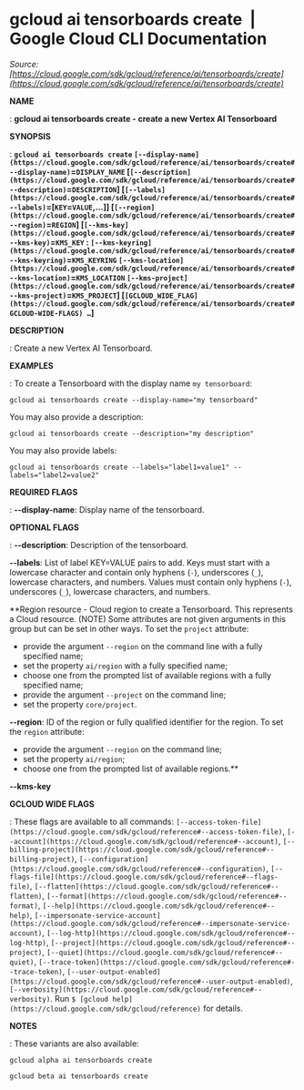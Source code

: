 # gcloud ai tensorboards create  |  Google Cloud CLI Documentation

*Source: [https://cloud.google.com/sdk/gcloud/reference/ai/tensorboards/create](https://cloud.google.com/sdk/gcloud/reference/ai/tensorboards/create)*

**NAME**

: **gcloud ai tensorboards create - create a new Vertex AI Tensorboard**

**SYNOPSIS**

: **`gcloud ai tensorboards create` `[--display-name](https://cloud.google.com/sdk/gcloud/reference/ai/tensorboards/create#--display-name)`=`DISPLAY_NAME` [`[--description](https://cloud.google.com/sdk/gcloud/reference/ai/tensorboards/create#--description)`=`DESCRIPTION`] [`[--labels](https://cloud.google.com/sdk/gcloud/reference/ai/tensorboards/create#--labels)`=[`KEY`=`VALUE`,…]] [`[--region](https://cloud.google.com/sdk/gcloud/reference/ai/tensorboards/create#--region)`=`REGION`] [`[--kms-key](https://cloud.google.com/sdk/gcloud/reference/ai/tensorboards/create#--kms-key)`=`KMS_KEY` : `[--kms-keyring](https://cloud.google.com/sdk/gcloud/reference/ai/tensorboards/create#--kms-keyring)`=`KMS_KEYRING` `[--kms-location](https://cloud.google.com/sdk/gcloud/reference/ai/tensorboards/create#--kms-location)`=`KMS_LOCATION` `[--kms-project](https://cloud.google.com/sdk/gcloud/reference/ai/tensorboards/create#--kms-project)`=`KMS_PROJECT`] [`[GCLOUD_WIDE_FLAG](https://cloud.google.com/sdk/gcloud/reference/ai/tensorboards/create#GCLOUD-WIDE-FLAGS) …`]**

**DESCRIPTION**

: Create a new Vertex AI Tensorboard.

**EXAMPLES**

: To create a Tensorboard with the display name `my tensorboard`:

```
gcloud ai tensorboards create --display-name="my tensorboard"
```

You may also provide a description:

```
gcloud ai tensorboards create --description="my description"
```

You may also provide labels:

```
gcloud ai tensorboards create --labels="label1=value1" --labels="label2=value2"
```

**REQUIRED FLAGS**

: **--display-name**:
Display name of the tensorboard.

**OPTIONAL FLAGS**

: **--description**:
Description of the tensorboard.

**--labels**:
List of label KEY=VALUE pairs to add.
Keys must start with a lowercase character and contain only hyphens
(`-`), underscores (`_`), lowercase characters, and
numbers. Values must contain only hyphens (`-`), underscores
(`_`), lowercase characters, and numbers.

**Region resource - Cloud region to create a Tensorboard. This represents a Cloud
resource. (NOTE) Some attributes are not given arguments in this group but can
be set in other ways.
To set the `project` attribute:

- provide the argument `--region` on the command line with a fully
specified name;
- set the property `ai/region` with a fully specified name;
- choose one from the prompted list of available regions with a fully specified
name;
- provide the argument `--project` on the command line;
- set the property `core/project`.

**--region**:
ID of the region or fully qualified identifier for the region.
To set the `region` attribute:

- provide the argument `--region` on the command line;
- set the property `ai/region`;
- choose one from the prompted list of available regions.**

**--kms-key**

**GCLOUD WIDE FLAGS**

: These flags are available to all commands: `[--access-token-file](https://cloud.google.com/sdk/gcloud/reference#--access-token-file)`,
`[--account](https://cloud.google.com/sdk/gcloud/reference#--account)`, `[--billing-project](https://cloud.google.com/sdk/gcloud/reference#--billing-project)`,
`[--configuration](https://cloud.google.com/sdk/gcloud/reference#--configuration)`,
`[--flags-file](https://cloud.google.com/sdk/gcloud/reference#--flags-file)`,
`[--flatten](https://cloud.google.com/sdk/gcloud/reference#--flatten)`, `[--format](https://cloud.google.com/sdk/gcloud/reference#--format)`, `[--help](https://cloud.google.com/sdk/gcloud/reference#--help)`, `[--impersonate-service-account](https://cloud.google.com/sdk/gcloud/reference#--impersonate-service-account)`,
`[--log-http](https://cloud.google.com/sdk/gcloud/reference#--log-http)`,
`[--project](https://cloud.google.com/sdk/gcloud/reference#--project)`, `[--quiet](https://cloud.google.com/sdk/gcloud/reference#--quiet)`, `[--trace-token](https://cloud.google.com/sdk/gcloud/reference#--trace-token)`, `[--user-output-enabled](https://cloud.google.com/sdk/gcloud/reference#--user-output-enabled)`,
`[--verbosity](https://cloud.google.com/sdk/gcloud/reference#--verbosity)`.
Run `$ [gcloud help](https://cloud.google.com/sdk/gcloud/reference)` for details.

**NOTES**

: These variants are also available:

```
gcloud alpha ai tensorboards create
```

```
gcloud beta ai tensorboards create
```
